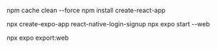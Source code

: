 npm cache clean --force
npm install create-react-app

npx create-expo-app react-native-login-signup
npx expo start --web

npx expo export:web